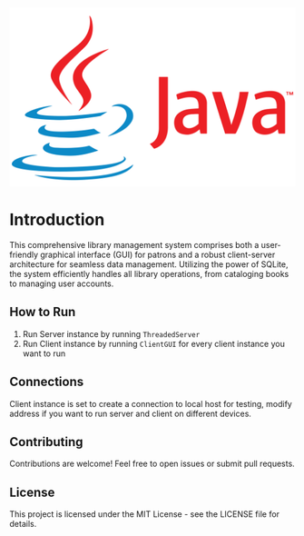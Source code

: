 ![java](java.png)
# Introduction
This comprehensive library management system comprises both a user-friendly graphical interface (GUI) for 
patrons and a robust client-server architecture for seamless data management. Utilizing the power of SQLite, 
the system efficiently handles all library operations, from cataloging books to managing user accounts.

## How to Run
1. Run Server instance by running ```ThreadedServer```
2. Run Client instance by running ```ClientGUI``` for every client instance you want to run

## Connections
Client instance is set to create a connection to local host for testing, modify address if you want to run server and client on different devices.

## Contributing
Contributions are welcome! Feel free to open issues or submit pull requests.

## License
This project is licensed under the MIT License - see the LICENSE file for details.
